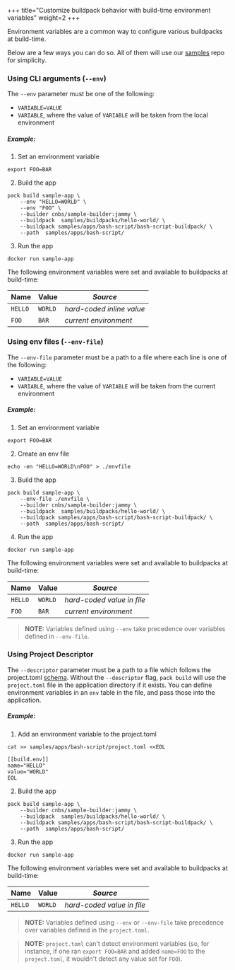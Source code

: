 +++
title="Customize buildpack behavior with build-time environment variables"
weight=2
+++

Environment variables are a common way to configure various buildpacks at build-time.

<!--more-->

Below are a few ways you can do so. All of them will use our [samples] repo for simplicity.

### Using CLI arguments (`--env`)

The `--env` parameter must be one of the following:

- `VARIABLE=VALUE`
- `VARIABLE`, where the value of `VARIABLE` will be taken from the local environment

##### Example:

1. Set an environment variable
```
export FOO=BAR
```
<!--+- "{{execute}}"+-->

2. Build the app
```
pack build sample-app \
    --env "HELLO=WORLD" \
    --env "FOO" \
    --builder cnbs/sample-builder:jammy \
    --buildpack  samples/buildpacks/hello-world/ \
    --buildpack samples/apps/bash-script/bash-script-buildpack/ \
    --path  samples/apps/bash-script/
```
<!--+- "{{execute}}"+-->

3. Run the app
```
docker run sample-app
```
<!--+- "{{execute}}"+-->

The following environment variables were set and available to buildpacks at build-time:

| Name    | Value   |  _Source_                  |
|---------|---------|----------------------------|
| `HELLO` | `WORLD` | _hard-coded inline value_  |
| `FOO`   | `BAR`   | _current environment_      |


### Using env files (`--env-file`)

The `--env-file` parameter must be a path to a file where each line is one of the following:

- `VARIABLE=VALUE`
- `VARIABLE`, where the value of `VARIABLE` will be taken from the current environment

##### Example:

1. Set an environment variable
```
export FOO=BAR
```
<!--+- "{{execute}}"+-->

2. Create an env file
```
echo -en "HELLO=WORLD\nFOO" > ./envfile
```
<!--+- "{{execute}}"+-->

3. Build the app
```
pack build sample-app \
    --env-file ./envfile \
    --builder cnbs/sample-builder:jammy \
    --buildpack  samples/buildpacks/hello-world/ \
    --buildpack samples/apps/bash-script/bash-script-buildpack/ \
    --path  samples/apps/bash-script/
```
<!--+- "{{execute}}"+-->

4. Run the app
```
docker run sample-app
```
<!--+- "{{execute}}"+-->

The following environment variables were set and available to buildpacks at build-time:

| Name    | Value   |  _Source_                  |
|---------|---------|----------------------------|
| `HELLO` | `WORLD` | _hard-coded value in file_ |
| `FOO`   | `BAR`   | _current environment_      |



> **NOTE:** Variables defined using `--env` take precedence over variables defined in `--env-file`.

### Using Project Descriptor
The `--descriptor` parameter must be a path to a file which follows the project.toml [schema][descriptor-schema].
Without the `--descriptor` flag, `pack build` will use the `project.toml` file in the application directory if it exists.
You can define environment variables in an `env` table in the file, and pass those into the application.

##### Example:

1. Add an environment variable to the project.toml

```
cat >> samples/apps/bash-script/project.toml <<EOL

[[build.env]]
name="HELLO"
value="WORLD"
EOL
```
<!--+- "{{execute}}"+-->

2. Build the app
```
pack build sample-app \
    --builder cnbs/sample-builder:jammy \
    --buildpack  samples/buildpacks/hello-world/ \
    --buildpack samples/apps/bash-script/bash-script-buildpack/ \
    --path  samples/apps/bash-script/
```
<!--+- "{{execute}}"+-->

3. Run the app
```
docker run sample-app
```
<!--+- "{{execute}}"+-->

The following environment variables were set and available to buildpacks at build-time:

| Name    | Value   |  _Source_                  |
|---------|---------|----------------------------|
| `HELLO` | `WORLD` | _hard-coded value in file_ |


> **NOTE:** Variables defined using `--env` or `--env-file` take precedence over variables defined in the `project.toml`.

> **NOTE:** `project.toml` can't detect environment variables (so, for instance, if one ran `export FOO=BAR` and added
>`name=FOO` to the `project.toml`, it wouldn't detect any value set for `FOO`).

[descriptor-schema]: /docs/reference/project-descriptor/
[samples]: https://github.com/buildpacks/samples